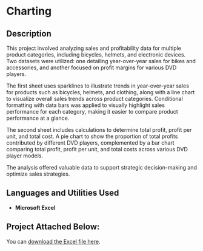 <h1>Charting</h1>

<h2>Description</h2>

This project involved analyzing sales and profitability data for multiple product categories, including bicycles, helmets, and electronic devices. Two datasets were utilized: one detailing year-over-year sales for bikes and accessories, and another focused on profit margins for various DVD players.

The first sheet uses sparklines to illustrate trends in year-over-year sales for products such as bicycles, helmets, and clothing, along with a line chart to visualize overall sales trends across product categories. Conditional formatting with data bars was applied to visually highlight sales performance for each category, making it easier to compare product performance at a glance.

The second sheet includes calculations to determine total profit, profit per unit, and total cost. A pie chart to show the proportion of total profits contributed by different DVD players, complemented by a bar chart comparing total profit, profit per unit, and total costs across various DVD player models.

The analysis offered valuable data to support strategic decision-making and optimize sales strategies.
<br />


<h2>Languages and Utilities Used</h2>

- <b>Microsoft Excel</b>

<h2>Project Attached Below:</h2>

You can [download the Excel file here](Kayla%20Walker%20Charting.xlsx).
